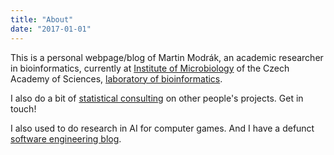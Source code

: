 ```yaml
---
title: "About"
date: "2017-01-01"
---
```



This is a personal webpage/blog of Martin Modrák, an academic researcher in bioinformatics, currently at [Institute of Microbiology](http://www.mbucas.cz) of the Czech Academy of Sciences, [laboratory of bioinformatics](http://lab126.mbu.cas.cz). 

I also do a bit of [statistical consulting](/consulting/) on other people's projects. Get in touch!

I also used to do research in AI for computer games. And I have a defunct [software engineering blog](http://babickababa.blogspot.cz).